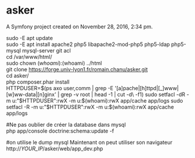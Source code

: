 asker
=====

A Symfony project created on November 28, 2016, 2:34 pm.


sudo -E apt update  
sudo -E apt install apache2 php5 libapache2-mod-php5 php5-ldap php5-mysql mysql-server git acl  
cd /var/www/html/  
sudo chown $(whoami):$(whoami) ../html  
git clone https://forge.univ-lyon1.fr/romain.chanu/asker.git  
cd asker/  
php composer.phar install  
HTTPDUSER=$(ps axo user,comm | grep -E '[a]pache|[h]ttpd|[_]www|[w]ww-data|[n]ginx' | grep -v root | head -1 | cut -d\  -f1)  
sudo setfacl -dR -m u:"$HTTPDUSER":rwX -m u:$(whoami):rwX app/cache app/logs  
sudo setfacl -R -m u:"$HTTPDUSER":rwX -m u:$(whoami):rwX app/cache app/logs  

#Ne pas oublier de créer la database dans mysql  
php app/console doctrine:schema:update -f

#on utilise le dump mysql
Maintenant on peut utiliser son navigateur  
http://*YOUR_IP*/asker/web/app_dev.php



